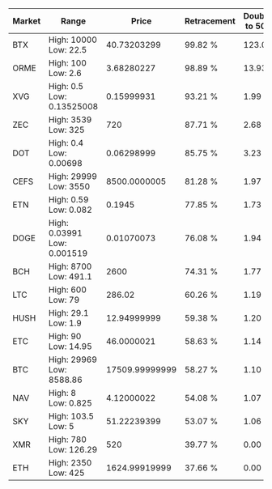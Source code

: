 | Market | Range | Price| Retracement | Doubles to 50% |
| --- | --- | --- | --- | --- |
| BTX | High: 10000<br />Low: 22.5 | 40.73203299 | 99.82 % | 123.03 |
| ORME | High: 100<br />Low: 2.6 | 3.68280227 | 98.89 % | 13.93 |
| XVG | High: 0.5<br />Low: 0.13525008 | 0.15999931 | 93.21 % | 1.99 |
| ZEC | High: 3539<br />Low: 325 | 720 | 87.71 % | 2.68 |
| DOT | High: 0.4<br />Low: 0.00698 | 0.06298999 | 85.75 % | 3.23 |
| CEFS | High: 29999<br />Low: 3550 | 8500.0000005 | 81.28 % | 1.97 |
| ETN | High: 0.59<br />Low: 0.082 | 0.1945 | 77.85 % | 1.73 |
| DOGE | High: 0.03991<br />Low: 0.001519 | 0.01070073 | 76.08 % | 1.94 |
| BCH | High: 8700<br />Low: 491.1 | 2600 | 74.31 % | 1.77 |
| LTC | High: 600<br />Low: 79 | 286.02 | 60.26 % | 1.19 |
| HUSH | High: 29.1<br />Low: 1.9 | 12.94999999 | 59.38 % | 1.20 |
| ETC | High: 90<br />Low: 14.95 | 46.0000021 | 58.63 % | 1.14 |
| BTC | High: 29969<br />Low: 8588.86 | 17509.99999999 | 58.27 % | 1.10 |
| NAV | High: 8<br />Low: 0.825 | 4.12000022 | 54.08 % | 1.07 |
| SKY | High: 103.5<br />Low: 5 | 51.22239399 | 53.07 % | 1.06 |
| XMR | High: 780<br />Low: 126.29 | 520 | 39.77 % | 0.00 |
| ETH | High: 2350<br />Low: 425 | 1624.99919999 | 37.66 % | 0.00 |
